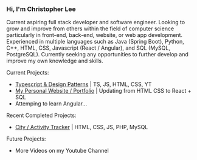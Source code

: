 ### Hi, I'm Christopher Lee

Current aspiring full stack developer and software engineer. Looking to grow and improve from others within the field of computer science particularly in front-end, back-end, website, or web app development. Experienced in multiple languages such as Java (Spring Boot), Python, C++, HTML, CSS, Javascript (React / Angular), and SQL (MySQL, PostgreSQL). Currently seeking any opportunities to further develop and improve my own knowledge and skills.

Current Projects:
* [Typescript & Design Patterns](https://github.com/christophermlee2/TypescriptDesignPatterns) | TS, JS, HTML, CSS, YT
* [My Personal Website / Portfolio](https://www.choicespecs.com) | Updating from HTML CSS to React + SQL
* Attemping to learn Angular...

Recent Completed Projects:
* [City / Activity Tracker](https://github.com/christophermlee2/cityActivityTracker) | HTML, CSS, JS, PHP, MySQL

Future Projects:
* More Videos on my Youtube Channel 

